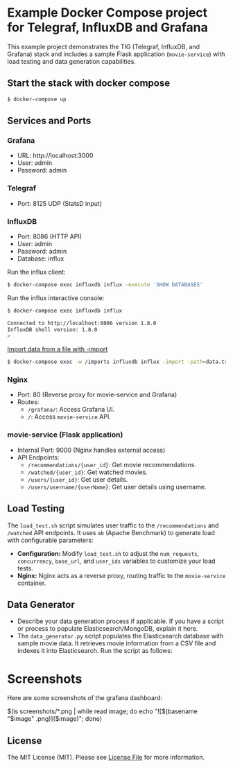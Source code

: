# Example Docker Compose project for Telegraf, InfluxDB and Grafana

This example project demonstrates the TIG (Telegraf, InfluxDB, and Grafana) stack and includes a sample Flask application (`movie-service`) with load testing and data generation capabilities.

## Start the stack with docker compose

```bash
$ docker-compose up
```

## Services and Ports

### Grafana
- URL: http://localhost:3000 
- User: admin 
- Password: admin 

### Telegraf
- Port: 8125 UDP (StatsD input)

### InfluxDB
- Port: 8086 (HTTP API)
- User: admin 
- Password: admin 
- Database: influx

Run the influx client:

```bash
$ docker-compose exec influxdb influx -execute 'SHOW DATABASES'
```

Run the influx interactive console:

```bash
$ docker-compose exec influxdb influx

Connected to http://localhost:8086 version 1.8.0
InfluxDB shell version: 1.8.0
>
```

[Import data from a file with -import](https://docs.influxdata.com/influxdb/v1.8/tools/shell/#import-data-from-a-file-with-import)

```bash
$ docker-compose exec -w /imports influxdb influx -import -path=data.txt -precision=s
```

### Nginx
- Port: 80 (Reverse proxy for movie-service and Grafana)
- Routes:
    - `/grafana/`: Access Grafana UI.
    - `/`: Access `movie-service` API.

### movie-service (Flask application)
- Internal Port: 9000 (Nginx handles external access)
- API Endpoints:
    - `/recommendations/{user_id}`: Get movie recommendations.
    - `/watched/{user_id}`: Get watched movies.
    - `/users/{user_id}`: Get user details.
    - `/users/username/{userName}`: Get user details using username.

## Load Testing
The `load_test.sh` script simulates user traffic to the `/recommendations` and
`/watched` API endpoints. It uses `ab` (Apache Benchmark) to generate load with
configurable parameters:
- **Configuration:** Modify `load_test.sh` to adjust the `num_requests`,
  `concurrency`, `base_url`, and `user_ids` variables to customize your load
  tests.
- **Nginx:** Nginx acts as a reverse proxy, routing traffic to the
  `movie-service` container.

## Data Generator
* Describe your data generation process if applicable. If you have a script or
process to populate Elasticsearch/MongoDB, explain it here. 
* The `data_generator.py` script populates the Elasticsearch database with sample
movie data. It retrieves movie information from a CSV file and indexes it into
Elasticsearch. Run the script as follows:

# Screenshots

Here are some screenshots of the grafana dashboard:

<!-- Screenshots -->
$(ls screenshots/*.png | while read image; do echo "![$(basename "$image" .png)]($image)"; done)
<!-- End Screenshots -->

## License

The MIT License (MIT). Please see [License File](LICENSE) for more information.

